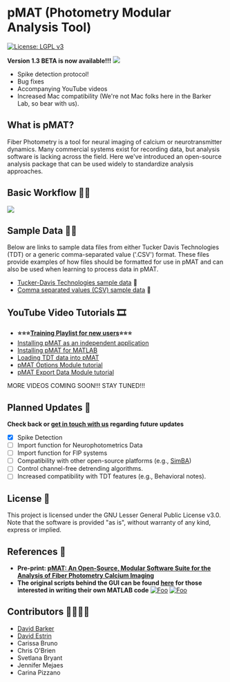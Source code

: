 # pMAT (Photometry Modular Analysis Tool)

[![License: LGPL v3](https://img.shields.io/badge/License-LGPL%20v3-pink.svg)](https://www.gnu.org/licenses/lgpl-3.0)

**Version 1.3 BETA is now available!!!**
![](https://github.com/djamesbarker/pMAT/blob/master/Resources/pMAT%20Image.JPG)

- Spike detection protocol!
- Bug fixes
- Accompanying YouTube videos
- Increased Mac compatibility (We're not Mac folks here in the Barker Lab, so bear with us).

## What is pMAT?

Fiber Photometry is a tool for neural imaging of calcium or neurotransmitter dynamics.  Many commercial systems exist for recording data, but analysis software is lacking across the field. 
Here we've introduced an open-source analysis package that can be used widely to standardize analysis approaches.

## Basic Workflow 🧑‍💻
![](https://github.com/djamesbarker/pMAT/blob/master/Resources/pMAT%20FlowDiagram.jpg)

## Sample Data 🧪💾
Below are links to sample data files from either Tucker Davis Technologies (TDT) or a generic comma-separated value ('.CSV') format.
These files provide examples of how files should be formatted for use in pMAT and can also be used when learning to process data in pMAT.

- [Tucker-Davis Technologies sample data](https://github.com/djamesbarker/pMAT/tree/master/Sample%20Data/99761-170207-161634/Photometry-161823) 💾
- [Comma separated values (CSV) sample data](https://github.com/djamesbarker/pMAT/tree/master/Sample%20Data/Example%20of%20CSV%20formatting) 💾
 
## YouTube Video Tutorials 🎞️

- **⭐⭐⭐[Training Playlist for new users](https://www.youtube.com/playlist?list=PLUej2ATvfcttc41wCPWJGxLGIwG31mG3o)⭐⭐⭐**
   <br/>
- [Installing pMAT as an independent application](https://youtu.be/-pmzwPBfRGQ)
- [Installing pMAT for MATLAB](https://youtu.be/859e4y8F598)
- [Loading TDT data into pMAT](https://youtu.be/PZ8OHabO57Q)
- [pMAT Options Module tutorial](https://youtu.be/DSdPbSHu1eg)
- [pMAT Export Data Module tutorial](https://youtu.be/XZ7Bl0J5m_o)

MORE VIDEOS COMING SOON!!! STAY TUNED!!!

## Planned Updates 📜
**Check back or [get in touch with us](https://www.thebarkerlab.com/contact) regarding future updates**
- [x] Spike Detection
- [ ] Import function for Neurophotometrics Data
- [ ] Import function for FIP systems
- [ ] Compatibility with other open-source platforms (e.g., [SimBA](https://github.com/sgoldenlab/simba))
- [ ] Control channel-free detrending algorithms.
- [ ] Increased compatibility with TDT features (e.g., Behavioral notes).

## License 📃
This project is licensed under the GNU Lesser General Public License v3.0. Note that the software is provided "as is", without warranty of any kind, express or implied. 

## References 📜

- **Pre-print: [pMAT: An Open-Source, Modular Software Suite for the Analysis of Fiber Photometry Calcium Imaging](https://www.biorxiv.org/content/10.1101/2020.08.23.263673v1)**
- **The original scripts behind the GUI can be found [here](https://github.com/djamesbarker/FiberPhotometry) for those interested in writing their own MATLAB code**
[![Foo](https://github.com/djamesbarker/pMAT/blob/master/Resources/LabIcon.png)](https://www.thebarkerlab.com) 
[![Foo](https://github.com/djamesbarker/pMAT/blob/master/Resources/twitter.png)](https://twitter.com/DavidBarker_PhD)

## Contributors 👨‍🔬👩‍🔬
- [David Barker](https://github.com/djamesbarker)
- [David Estrin](https://twitter.com/tachykinin?lang=en)
- Carissa Bruno
- Chris O'Brien
- Svetlana Bryant
- Jennifer Mejaes
- Carina Pizzano

